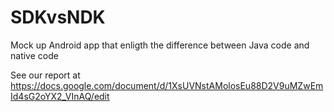 # SDKvsNDK

Mock up Android app that enligth the difference between Java code and native code

See our report at https://docs.google.com/document/d/1XsUVNstAMolosEu88D2V9uMZwEmId4sG2oYX2_VInAQ/edit
